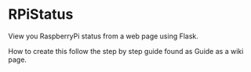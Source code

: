 RPiStatus
========

View you RaspberryPi status from a web page using Flask.

How to create this follow the step by step guide found as Guide as a wiki page.

